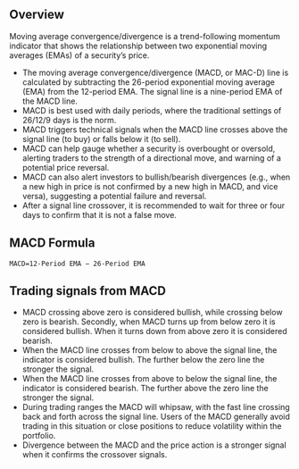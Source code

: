 ## Overview

Moving average convergence/divergence is a trend-following momentum indicator that shows the relationship between two exponential moving averages (EMAs) of a security’s price.

* The moving average convergence/divergence (MACD, or MAC-D) line is calculated by subtracting the 26-period exponential moving average (EMA) from the 12-period EMA. The signal line is a nine-period EMA of the MACD line.
* MACD is best used with daily periods, where the traditional settings of 26/12/9 days is the norm.
* MACD triggers technical signals when the MACD line crosses above the signal line (to buy) or falls below it (to sell).
* MACD can help gauge whether a security is overbought or oversold, alerting traders to the strength of a directional move, and warning of a potential price reversal.
* MACD can also alert investors to bullish/bearish divergences (e.g., when a new high in price is not confirmed by a new high in MACD, and vice versa), suggesting a potential failure and reversal.
* After a signal line crossover, it is recommended to wait for three or four days to confirm that it is not a false move.

## MACD Formula

~~~
MACD=12-Period EMA − 26-Period EMA
~~~

## Trading signals from MACD

* MACD crossing above zero is considered bullish, while crossing below zero is bearish. Secondly, when MACD turns up from below zero it is considered bullish. When it turns down from above zero it is considered bearish.
* When the MACD line crosses from below to above the signal line, the indicator is considered bullish. The further below the zero line the stronger the signal.
* When the MACD line crosses from above to below the signal line, the indicator is considered bearish. The further above the zero line the stronger the signal.
* During trading ranges the MACD will whipsaw, with the fast line crossing back and forth across the signal line. Users of the MACD generally avoid trading in this situation or close positions to reduce volatility within the portfolio.
* Divergence between the MACD and the price action is a stronger signal when it confirms the crossover signals.
